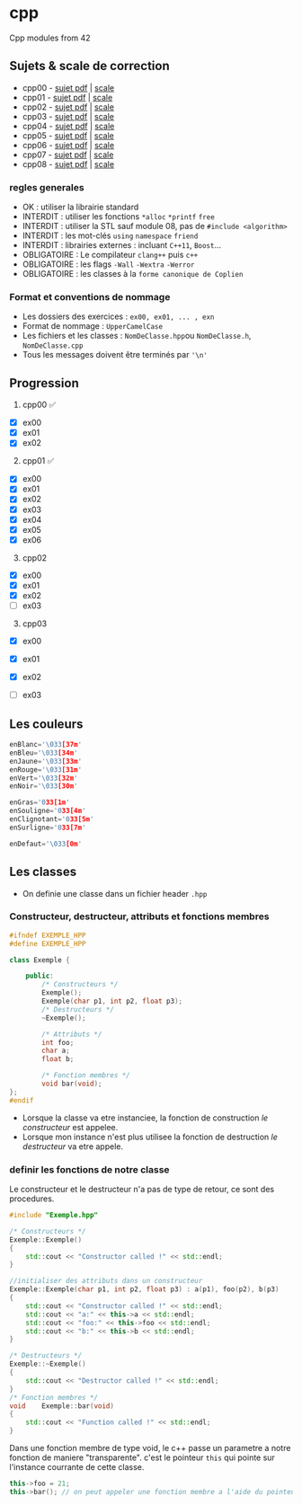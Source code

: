 # cpp
Cpp modules from 42

## Sujets & scale de correction

* cpp00 - [sujet pdf](https://github.com/tinaserra/cpp/blob/main/links/cpp00_fr.subject.pdf) | [scale](https://github.com/tinaserra/cpp/blob/main/links/scale_cpp00.pdf)
* cpp01 - [sujet pdf](https://github.com/tinaserra/cpp/blob/main/links/cpp01_en.subject.pdf) | [scale](https://github.com/tinaserra/cpp/blob/main/links/scale_cpp01.pdf)
* cpp02 - [sujet pdf](https://github.com/tinaserra/cpp/blob/main/links/cpp02_fr.subject.pdf) | [scale](https://github.com/tinaserra/cpp/blob/main/links/scale_cpp02.pdf)
* cpp03 - [sujet pdf](https://github.com/tinaserra/cpp/blob/main/links/cpp03_en.subject.pdf) | [scale](https://github.com/tinaserra/cpp/blob/main/links/scale_cpp03.pdf)
* cpp04 - [sujet pdf](https://github.com/tinaserra/cpp/blob/main/links/cpp04_en.subject.pdf) | [scale](https://github.com/tinaserra/cpp/blob/main/links/scale_cpp04.pdf)
* cpp05 - [sujet pdf](https://github.com/tinaserra/cpp/blob/main/links/cpp05_fr.subject.pdf) | [scale](https://github.com/tinaserra/cpp/blob/main/links/scale_cpp05.pdf)
* cpp06 - [sujet pdf](https://github.com/tinaserra/cpp/blob/main/links/cpp06_fr.subject.pdf) | [scale](https://github.com/tinaserra/cpp/blob/main/links/scale_cpp06.pdf)
* cpp07 - [sujet pdf](https://github.com/tinaserra/cpp/blob/main/links/cpp07_en.subject.pdf) | [scale](https://github.com/tinaserra/cpp/blob/main/links/scale_cpp07.pdf)
* cpp08 - [sujet pdf](https://github.com/tinaserra/cpp/blob/main/links/cpp08_en.subject.pdf) | [scale](https://github.com/tinaserra/cpp/blob/main/links/scale_cpp08.pdf)

### regles generales

* OK : utiliser la librairie standard
* INTERDIT : utiliser les fonctions `*alloc` `*printf` `free`
* INTERDIT : utiliser la STL sauf module 08, pas de `#include <algorithm>`
* INTERDIT : les mot-clés `using` `namespace` `friend`
* INTERDIT : librairies externes : incluant `C++11`, `Boost`...
* OBLIGATOIRE : Le compilateur `clang++` puis `c++`
* OBLIGATOIRE : les flags `-Wall` `-Wextra` `-Werror`
* OBLIGATOIRE : les classes à la `forme canonique de Coplien`

### Format et conventions de nommage
* Les dossiers des exercices : `ex00, ex01, ... , exn`
* Format de nommage : `UpperCamelCase`
* Les fichiers et les classes : `NomDeClasse.hpp`ou `NomDeClasse.h`, `NomDeClasse.cpp`
* Tous les messages doivent être terminés par `'\n'`

## Progression

1. cpp00 ✅
- [x] ex00
- [x] ex01
- [x] ex02
2. cpp01 ✅
- [x] ex00
- [x] ex01
- [x] ex02
- [x] ex03
- [x] ex04
- [x] ex05
- [x] ex06
3. cpp02
- [x] ex00
- [x] ex01
- [x] ex02
- [ ] ex03
3. cpp03
- [x] ex00
- [x] ex01
- [x] ex02
- [ ] ex03


## Les couleurs
```c++
enBlanc='\033[37m'
enBleu='\033[34m'
enJaune='\033[33m'
enRouge='\033[31m'
enVert='\033[32m'
enNoir='\033[30m'

enGras='033[1m'
enSouligne='033[4m'
enClignotant='033[5m'
enSurligne='033[7m'

enDefaut='\033[0m'
```

## Les classes

* On definie une classe dans un fichier header `.hpp`

### Constructeur, destructeur, attributs et fonctions membres

```c++
#ifndef EXEMPLE_HPP
#define EXEMPLE_HPP

class Exemple {

    public:
        /* Constructeurs */
        Exemple();
        Exemple(char p1, int p2, float p3);
        /* Destructeurs */
        ~Exemple();

        /* Attributs */
        int foo;
        char a;
        float b;

        /* Fonction membres */
        void bar(void);
};
#endif
```

* Lorsque la classe va etre instanciee, la fonction de construction *le constructeur* est appelee.
* Lorsque mon instance n'est plus utilisee la fonction de destruction *le destructeur* va etre appele.

### definir les fonctions de notre classe

Le constructeur et le destructeur n'a pas de type de retour, ce sont des procedures.

```c++
#include "Exemple.hpp"

/* Constructeurs */
Exemple::Exemple()
{
	std::cout << "Constructor called !" << std::endl;
}

//initialiser des attributs dans un constructeur
Exemple::Exemple(char p1, int p2, float p3) : a(p1), foo(p2), b(p3)
{
	std::cout << "Constructor called !" << std::endl;
    std::cout << "a:" << this->a << std::endl;
    std::cout << "foo:" << this->foo << std::endl;
    std::cout << "b:" << this->b << std::endl;
}

/* Destructeurs */
Exemple::~Exemple()
{
	std::cout << "Destructor called !" << std::endl;
}
/* Fonction membres */
void	Exemple::bar(void)
{
	std::cout << "Function called !" << std::endl;
}
```

Dans une fonction membre de type void, le c++ passe un parametre a notre fonction de maniere "transparente". 
c'est le pointeur `this` qui pointe sur l'instance courrante de cette classe.

```c++
this->foo = 21;
this->bar(); // on peut appeler une fonction membre a l'aide du pointeur this
```